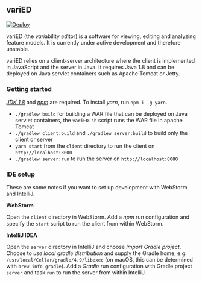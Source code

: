 ## variED

[![Deploy](https://www.herokucdn.com/deploy/button.svg)](https://heroku.com/deploy?template=https://github.com/ekuiter/variED)

variED (the *vari*ability *ed*itor) is a software for viewing, editing and
analyzing feature models. It is currently under active development and therefore
unstable.

variED relies on a client-server architecture where the client is implemented in
JavaScript and the server in Java. It requires Java 1.8 and can be deployed on
Java servlet containers such as Apache Tomcat or Jetty.

### Getting started

[*JDK
1.8*](http://www.oracle.com/technetwork/java/javase/downloads/jdk8-downloads-2133151.html)
and [*npm*](https://nodejs.org/) are required. To install *yarn*, run `npm i -g
yarn`.

- `./gradlew build` for building a WAR file that can be deployed on Java servlet
  containers, the `variED.sh` script runs the WAR file in apache Tomcat
- `./gradlew client:build` and `./gradlew server:build` to build only the client
  or server
- `yarn start` from the `client` directory to run the client on
  `http://localhost:3000`
- `./gradlew server:run` to run the server on `http://localhost:8080`

### IDE setup

These are some notes if you want to set up development with WebStorm and
IntelliJ.

**WebStorm**

Open the `client` directory in WebStorm. Add a *npm* run configuration and
specify the `start` script to run the client from within WebStorm.

**IntelliJ IDEA**

Open the `server` directory in IntelliJ and choose *Import Gradle project*.
Choose to *use local gradle distribution* and supply the Gradle home, e.g.
`/usr/local/Cellar/gradle/4.9/libexec` (on macOS, this can be determined with
`brew info gradle`). Add a *Gradle* run configuration with Gradle project
`server` and task `run` to run the server from within IntelliJ.
